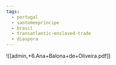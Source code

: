 ```yaml
---
tags:
  - portugal
  - saotomeeprincipe
  - brasil
  - transatlantic-enslaved-trade
  - diaspora
---
```

![[admin,+6.Ana+Balona+de+Oliveira.pdf]]